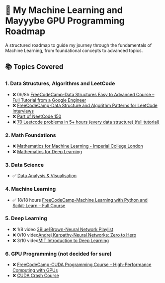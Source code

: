 # 🧠 My Machine Learning and Mayyybe GPU Programming Roadmap

A structured roadmap to guide my journey through the fundamentals of Machine Learning, from foundational concepts to advanced topics.

## 📚 Topics Covered

### 1. Data Structures, Algorithms and LeetCode
- ❌ 0h/8h [FreeCodeCamp-Data Structures Easy to Advanced Course – Full Tutorial from a Google Engineer](https://www.youtube.com/watch?v=RBSGKlAvoiM&t=91s)
- ❌ [FreeCodeCamp-Data Structure and Algorithm Patterns for LeetCode Interviews](https://www.youtube.com/watch?v=Z_c4byLrNBU)
- ❌ [Part of NeetCode 150](https://www.youtube.com/playlist?list=PLa64gMHij0a4p9RoSEkK1seujlyPQmpYu)
- ❌ [70 Leetcode problems in 5+ hours (every data structure) (full tutorial)](https://www.youtube.com/watch?v=lvO88XxNAzs)

### 2. Math Foundations  
- ❌ [Mathematics for Machine Learning - Imperial College London](https://www.youtube.com/playlist?list=PLiiljHvN6z1_o1ztXTKWPrShrMrBLo5P3)
- ❌ [Mathematics for Deep Learning](https://www.youtube.com/playlist?list=PLB1nTQo4_y6tboe4_4HrYD7ipMlzrhCJ8)

### 3. Data Science  
- ✅ [Data Analysis & Visualisation](https://www.youtube.com/playlist?list=PL9n0l8rSshSnragNblKDBsT8Xu3otp3jA)

### 4. Machine Learning  
- ✅ 18/18 hours [FreeCodeCamp-Machine Learning with Python and Scikit-Learn – Full Course](https://www.youtube.com/watch?v=hDKCxebp88A&t)

### 5. Deep Learning  
- ❌ 1/8 video [3Blue1Brown-Neural Network Playlist](https://www.youtube.com/playlist?list=PLZHQObOWTQDNU6R1_67000Dx_ZCJB-3pi)
- ❌ 0/10 video[Andrej Karpathy-Neural Networks: Zero to Hero](https://www.youtube.com/playlist?list=PLAqhIrjkxbuWI23v9cThsA9GvCAUhRvKZ)
- ❌ 3/10 video[MIT Introduction to Deep Learning](https://www.youtube.com/playlist?list=PLtBw6njQRU-rwp5__7C0oIVt26ZgjG9NI)

### 6. GPU Programming  (not decided for sure)
- ❌ [FreeCodeCamp-CUDA Programming Course – High-Performance Computing with GPUs](https://www.youtube.com/watch?v=86FAWCzIe_4&t=25219s)
- ❌ [CUDA Crash Course](https://www.youtube.com/playlist?list=PLxNPSjHT5qvtYRVdNN1yDcdSl39uHV_sU)
